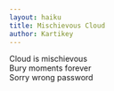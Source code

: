 ```yaml
---
layout: haiku
title: Mischievous Cloud
author: Kartikey
---
```


Cloud is mischievous<br>
Bury moments forever<br>
Sorry wrong password<br>